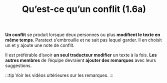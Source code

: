﻿---
lang: fr
title: Qu’est-ce qu’un conflit (1.6a)
---

**Un conflit** se produit lorsque deux personnes ou plus **modifient le texte en même temps**. Paratext s'embrouille et ne sait pas lequel garder. Il en choisit un et y ajoute une note de conflit.

Il est préférable d’avoir **un seul traducteur modifier** un texte à la fois. **Les autres membres** de l’équipe devraient **ajouter des remarques** avec leurs suggestions. 

:::tip
Voir les vidéos ultérieures sur les remarques.
:::
